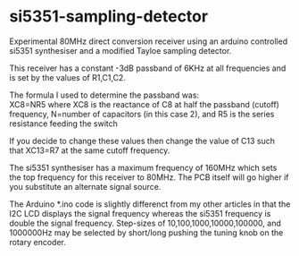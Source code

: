 # si5351-sampling-detector
Experimental 80MHz direct conversion receiver using an arduino controlled si5351 synthesiser 
and a modified Tayloe sampling detector.

This receiver has a constant -3dB passband of 6KHz at all frequencies and is set by the values of R1,C1,C2.

The formula I used to determine the passband was:    
XC8=NR5 
where XC8 is the reactance of C8 at half the passband (cutoff) frequency, 
N=number of capacitors (in this case 2),
and R5 is the series resistance feeding the switch

If you decide to change these values then change the value of C13 such that XC13=R7 at the same cutoff frequency.

The si5351 synthesiser has a maximum frequency of 160MHz which sets the top frequency for this receiver to 
80MHz. The PCB itself will go higher if you substitute an alternate signal source.

The Arduino *.ino code is slightly differenct from my other articles in that the I2C LCD displays the signal
frequency whereas the si5351 frequency is double the signal frequency. Step-sizes of 10,100,1000,10000,100000,
and 1000000Hz may be selected by short/long pushing the tuning knob on the rotary encoder.
